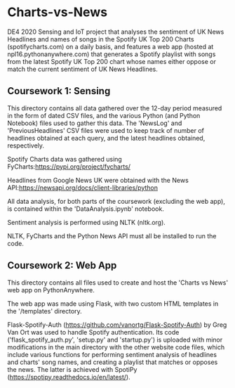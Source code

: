 # Charts-vs-News
DE4 2020 Sensing and IoT project that analyses the sentiment of UK News Headlines and names of songs in the Spotify UK Top 200 Charts (spotifycharts.com) on a daily basis, and features a web app (hosted at npl16.pythonanywhere.com) that generates a Spotify playlist with songs from the latest Spotify UK Top 200 chart whose names either oppose or match the current sentiment of UK News Headlines.

## Coursework 1: Sensing
This directory contains all data gathered over the 12-day period measured in the form of dated CSV files, and the various Python (and Python Notebook) files used to gather this data. The 'NewsLog' and 'PreviousHeadlines' CSV files were used to keep track of number of headlines obtained at each query, and the latest headlines obtained, respectively.

Spotify Charts data was gathered using FyCharts:https://pypi.org/project/fycharts/

Headlines from Google News UK were obtained with the News API:https://newsapi.org/docs/client-libraries/python

All data analysis, for both parts of the coursework (excluding the web app), is contained within the 'DataAnalysis.ipynb' notebook.

Sentiment analysis is performed using NLTK (nltk.org).

NLTK, FyCharts and the Python News API must all be installed to run the code.

## Coursework 2: Web App
This directory contains all files used to create and host the 'Charts vs News' web app on PythonAnywhere.

The web app was made using Flask, with two custom HTML templates in the '/templates' directory.

Flask-Spotify-Auth (https://github.com/vanortg/Flask-Spotify-Auth) by Greg Van Ort was used to handle Spotify authentication. Its code ('flask_spotify_auth.py', 'setup.py' and 'startup.py') is uploaded with minor modifications in the main directory with the other website code files, which include various functions for performing sentiment analysis of headlines and charts' song names, and creating a playlist that matches or opposes the news. The latter is achieved with SpotiPy (https://spotipy.readthedocs.io/en/latest/).
